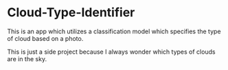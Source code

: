 # Cloud-Type-Identifier
This is an app which utilizes a classification model which specifies the type of cloud based on a photo.

This is just a side project because I always wonder which types of clouds are in the sky.
